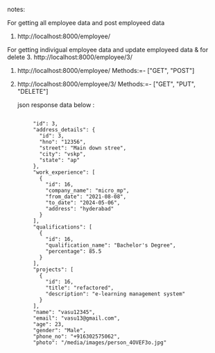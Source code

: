 notes:

For getting all employee data and post employeed data
1. http://localhost:8000/employee/
   
For getting indivigual employee data and update employeed data & for delete
3. http://localhost:8000/employee/3/



1. http://localhost:8000/employee/
   Methods:=- ["GET", "POST"]

2. http://localhost:8000/employee/3/
      Methods:=- ["GET", "PUT", "DELETE"]


   json response data below :
   ````
   
        "id": 3,
        "address_details": {
          "id": 3,
          "hno": "12356",
          "street": "Main down stree",
          "city": "vskp",
          "state": "ap"
        },
        "work_experience": [
          {
            "id": 16,
            "company_name": "micro_mp",
            "from_date": "2021-08-08",
            "to_date": "2024-05-06",
            "address": "hyderabad"
          }
        ],
        "qualifications": [
          {
            "id": 16,
            "qualification_name": "Bachelor's Degree",
            "percentage": 85.5
          }
        ],
        "projects": [
          {
            "id": 16,
            "title": "refactored",
            "description": "e-learning management system"
          }
        ],
        "name": "vasu12345",
        "email": "vasu13@gmail.com",
        "age": 23,
        "gender": "Male",
        "phone_no": "+916302575062",
        "photo": "/media/images/person_4OVEF3o.jpg"


   `````

